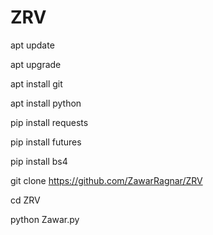 # ZRV
apt update

apt upgrade

apt install git

apt install python

pip install requests

pip install futures

pip install bs4

git clone https://github.com/ZawarRagnar/ZRV

cd ZRV

python Zawar.py

